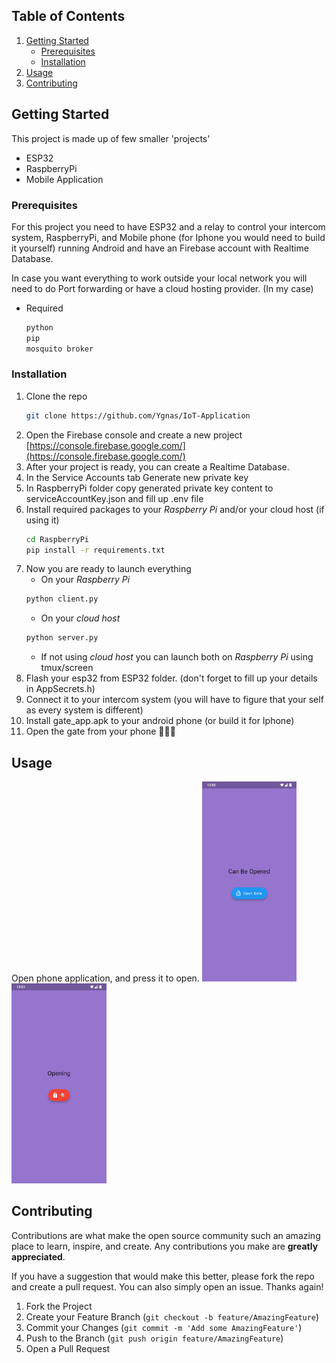 <!-- TABLE OF CONTENTS -->

  ## Table of Contents
  <ol>
    <li>
      <a href="#getting-started">Getting Started</a>
      <ul>
        <li><a href="#prerequisites">Prerequisites</a></li>
        <li><a href="#installation">Installation</a></li>
      </ul>
    </li>
    <li><a href="#usage">Usage</a></li>
    <li><a href="#contributing">Contributing</a></li>
  </ol>


<!-- GETTING STARTED -->
## Getting Started

This project is made up of few smaller 'projects'

* ESP32
* RaspberryPi
* Mobile Application


### Prerequisites

For this project you need to have ESP32 and a relay to control your intercom system, RaspberryPi, and Mobile phone (for Iphone you would need to build it yourself) running Android and have an Firebase account with Realtime Database.

In case you want everything to work outside your local network you will need to do Port forwarding or have a cloud hosting provider. (In my case)

* Required
  ```sh
  python
  pip
  mosquito broker
  ```

### Installation

1. Clone the repo
   ```sh
   git clone https://github.com/Ygnas/IoT-Application
   ```
2. Open the Firebase console and create a new project [https://console.firebase.google.com/](https://console.firebase.google.com/)
3. After your project is ready, you can create a Realtime Database.
4. In the Service Accounts tab Generate new private key
5. In RaspberryPi folder copy generated private key content to serviceAccountKey.json and fill up .env file
6. Install required packages to your *Raspberry Pi* and/or your cloud host (if using it)
   ```sh
   cd RaspberryPi
   pip install -r requirements.txt
   ```
7. Now you are ready to launch everything
   * On your *Raspberry Pi*
   ```sh
   python client.py
   ```
   * On your *cloud host*
   ```sh
   python server.py
   ```
   * If not using *cloud host* you can launch both on *Raspberry Pi* using tmux/screen
8. Flash your esp32 from ESP32 folder. (don't forget to fill up your details in AppSecrets.h)
9. Connect it to your intercom system (you will have to figure that your self as every system is different)
10. Install gate_app.apk to your android phone (or build it for Iphone)
11. Open the gate from your phone 🤯😎🥳


<!-- USAGE EXAMPLES -->
## Usage

Open phone application, and press it to open.
<img src="https://raw.githubusercontent.com/Ygnas/IoT-Application/main/Screenshots/open.jpg" height="320">
<img src="https://raw.githubusercontent.com/Ygnas/IoT-Application/main/Screenshots/opening.jpg" height="320">

<!-- CONTRIBUTING -->
## Contributing

Contributions are what make the open source community such an amazing place to learn, inspire, and create. Any contributions you make are **greatly appreciated**.

If you have a suggestion that would make this better, please fork the repo and create a pull request. You can also simply open an issue.
Thanks again!

1. Fork the Project
2. Create your Feature Branch (`git checkout -b feature/AmazingFeature`)
3. Commit your Changes (`git commit -m 'Add some AmazingFeature'`)
4. Push to the Branch (`git push origin feature/AmazingFeature`)
5. Open a Pull Request